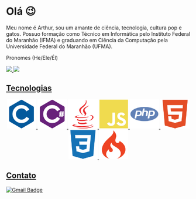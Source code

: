 
# Olá 😉


Meu nome é Arthur, sou um amante de ciência, tecnologia, cultura pop e gatos. Possuo formação como Técnico em Informática pelo Instituto Federal do Maranhão (IFMA) e graduando em Ciência da Computação pela Universidade Federal do Maranhão (UFMA).

Pronomes (He/Ele/Él)

<div>
    <a href="https://github.com/ArthurPassos16">
    <img height = "180em" src = "https://github-readme-stats.vercel.app/api?username=ArthurPassos16&show_icons=true&theme=dark&include_all_commits=true&count_private=true" />
    <img height = "180em" src = "https://github-readme-stats.vercel.app/api/top-langs/?username=ArthurPassos16&layout=compact&langs_count=16&theme=dark" />
</div>

## Tecnologias
<p align = "center">
<img height = "80" src = "https://raw.githubusercontent.com/devicons/devicon/master/icons/c/c-plain.svg">
<img height = "80" src = "https://raw.githubusercontent.com/devicons/devicon/master/icons/csharp/csharp-plain.svg">
<img height = "80" src = "https://raw.githubusercontent.com/devicons/devicon/master/icons/java/java-plain.svg">
<img height = "80" src = "https://raw.githubusercontent.com/devicons/devicon/master/icons/javascript/javascript-plain.svg">
<img height = "80" src = "https://raw.githubusercontent.com/devicons/devicon/master/icons/php/php-plain.svg">
<img height = "80" src = "https://raw.githubusercontent.com/devicons/devicon/master/icons/html5/html5-plain.svg">
<img height = "80" src = "https://raw.githubusercontent.com/devicons/devicon/master/icons/css3/css3-plain.svg">
<img height = "80" src = "https://raw.githubusercontent.com/devicons/devicon/master/icons/codeigniter/codeigniter-plain.svg">
</p>

## Contato
[![Gmail Badge](https://img.shields.io/badge/-arthur.passos@discente.ufma.br-c14438?style=flat-square&logo=Gmail&logoColor=white&link=mailto:arthur.passos@discente.ufma.br)](mailto:arthur.passos@discente.ufma.br)

<!--
**ArthurPassos16/ArthurPassos16** is a ✨ _special_ ✨ repository because its `README.md` (this file) appears on your GitHub profile.

Here are some ideas to get you started:

- 🔭 I’m currently working on ...
- 🌱 I’m currently learning ...
- 👯 I’m looking to collaborate on ...
- 🤔 I’m looking for help with ...
- 💬 Ask me about ...
- 📫 How to reach me: ...
- 😄 Pronouns: ...
- ⚡ Fun fact: ...
-->
